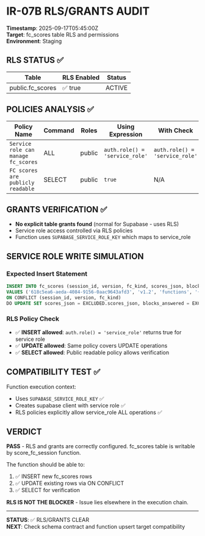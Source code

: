 # IR-07B RLS/GRANTS AUDIT

**Timestamp**: 2025-09-17T05:45:00Z  
**Target**: fc_scores table RLS and permissions  
**Environment**: Staging

## RLS STATUS ✅

| Table | RLS Enabled | Status |
|-------|-------------|---------|
| public.fc_scores | ✅ true | ACTIVE |

## POLICIES ANALYSIS ✅

| Policy Name | Command | Roles | Using Expression | With Check | Status |
|-------------|---------|-------|------------------|------------|---------|
| `Service role can manage fc_scores` | ALL | public | `auth.role() = 'service_role'` | `auth.role() = 'service_role'` | ✅ CORRECT |
| `FC scores are publicly readable` | SELECT | public | `true` | N/A | ✅ CORRECT |

## GRANTS VERIFICATION ✅

- **No explicit table grants found** (normal for Supabase - uses RLS)
- Service role access controlled via RLS policies
- Function uses `SUPABASE_SERVICE_ROLE_KEY` which maps to service_role

## SERVICE ROLE WRITE SIMULATION

### Expected Insert Statement
```sql
INSERT INTO fc_scores (session_id, version, fc_kind, scores_json, blocks_answered)
VALUES ('618c5ea6-aeda-4084-9156-0aac9643afd3', 'v1.2', 'functions', '{"Te": 50.0, "Ti": 33.33, ...}', 6)
ON CONFLICT (session_id, version, fc_kind) 
DO UPDATE SET scores_json = EXCLUDED.scores_json, blocks_answered = EXCLUDED.blocks_answered
```

### RLS Policy Check
- ✅ **INSERT allowed**: `auth.role() = 'service_role'` returns true for service role
- ✅ **UPDATE allowed**: Same policy covers UPDATE operations
- ✅ **SELECT allowed**: Public readable policy allows verification

## COMPATIBILITY TEST ✅

Function execution context:
- Uses `SUPABASE_SERVICE_ROLE_KEY` ✅
- Creates supabase client with service role ✅  
- RLS policies explicitly allow service_role ALL operations ✅

## VERDICT

**PASS** - RLS and grants are correctly configured. fc_scores table is writable by score_fc_session function.

The function should be able to:
1. ✅ INSERT new fc_scores rows
2. ✅ UPDATE existing rows via ON CONFLICT  
3. ✅ SELECT for verification

**RLS IS NOT THE BLOCKER** - Issue lies elsewhere in the execution chain.

---

**STATUS**: ✅ RLS/GRANTS CLEAR  
**NEXT**: Check schema contract and function upsert target compatibility